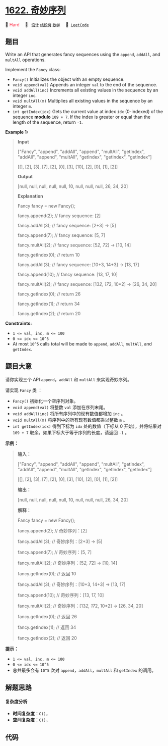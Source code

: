 # [1622. 奇妙序列](https://leetcode.com/problems/fancy-sequence)

🔴 <font color=#ff334b>Hard</font>&emsp; 🔖&ensp; [`设计`](/leetcode/outline/tag/design.md) [`线段树`](/leetcode/outline/tag/segment-tree.md) [`数学`](/leetcode/outline/tag/math.md)&emsp; 🔗&ensp;[`LeetCode`](https://leetcode.com/problems/fancy-sequence)


## 题目

Write an API that generates fancy sequences using the `append`, `addAll`, and
`multAll` operations.

Implement the `Fancy` class:

  * `Fancy()` Initializes the object with an empty sequence.
  * `void append(val)` Appends an integer `val` to the end of the sequence.
  * `void addAll(inc)` Increments all existing values in the sequence by an integer `inc`.
  * `void multAll(m)` Multiplies all existing values in the sequence by an integer `m`.
  * `int getIndex(idx)` Gets the current value at index `idx` (0-indexed) of the sequence **modulo** `109 + 7`. If the index is greater or equal than the length of the sequence, return `-1`.



**Example 1:**

> 
> 
> 
> 
> 
> **Input**
> 
> ["Fancy", "append", "addAll", "append", "multAll", "getIndex", "addAll", "append", "multAll", "getIndex", "getIndex", "getIndex"]
> 
> [[], [2], [3], [7], [2], [0], [3], [10], [2], [0], [1], [2]]
> 
> **Output**
> 
> [null, null, null, null, null, 10, null, null, null, 26, 34, 20]
> 
> 
> 
> **Explanation**
> 
> Fancy fancy = new Fancy();
> 
> fancy.append(2);   // fancy sequence: [2]
> 
> fancy.addAll(3);   // fancy sequence: [2+3] -> [5]
> 
> fancy.append(7);   // fancy sequence: [5, 7]
> 
> fancy.multAll(2);  // fancy sequence: [5*2, 7*2] -> [10, 14]
> 
> fancy.getIndex(0); // return 10
> 
> fancy.addAll(3);   // fancy sequence: [10+3, 14+3] -> [13, 17]
> 
> fancy.append(10);  // fancy sequence: [13, 17, 10]
> 
> fancy.multAll(2);  // fancy sequence: [13*2, 17*2, 10*2] -> [26, 34, 20]
> 
> fancy.getIndex(0); // return 26
> 
> fancy.getIndex(1); // return 34
> 
> fancy.getIndex(2); // return 20

**Constraints:**

  * `1 <= val, inc, m <= 100`
  * `0 <= idx <= 10^5`
  * At most `10^5` calls total will be made to `append`, `addAll`, `multAll`, and `getIndex`.


## 题目大意

请你实现三个 API `append`，`addAll` 和 `multAll` 来实现奇妙序列。

请实现 `Fancy` 类 ：

  * `Fancy()` 初始化一个空序列对象。
  * `void append(val)` 将整数 `val` 添加在序列末尾。
  * `void addAll(inc)` 将所有序列中的现有数值都增加 `inc` 。
  * `void multAll(m)` 将序列中的所有现有数值都乘以整数 `m` 。
  * `int getIndex(idx)` 得到下标为 `idx` 处的数值（下标从 0 开始），并将结果对 `109 + 7` 取余。如果下标大于等于序列的长度，请返回 `-1` 。

**示例：**

> 
> 
> 
> 
> 
> **输入：**
> 
> ["Fancy", "append", "addAll", "append", "multAll", "getIndex", "addAll", "append", "multAll", "getIndex", "getIndex", "getIndex"]
> 
> [[], [2], [3], [7], [2], [0], [3], [10], [2], [0], [1], [2]]
> 
> **输出：**
> 
> [null, null, null, null, null, 10, null, null, null, 26, 34, 20]
> 
> 
> 
> **解释：**
> 
> Fancy fancy = new Fancy();
> 
> fancy.append(2);   // 奇妙序列：[2]
> 
> fancy.addAll(3);   // 奇妙序列：[2+3] -> [5]
> 
> fancy.append(7);   // 奇妙序列：[5, 7]
> 
> fancy.multAll(2);  // 奇妙序列：[5*2, 7*2] -> [10, 14]
> 
> fancy.getIndex(0); // 返回 10
> 
> fancy.addAll(3);   // 奇妙序列：[10+3, 14+3] -> [13, 17]
> 
> fancy.append(10);  // 奇妙序列：[13, 17, 10]
> 
> fancy.multAll(2);  // 奇妙序列：[13*2, 17*2, 10*2] -> [26, 34, 20]
> 
> fancy.getIndex(0); // 返回 26
> 
> fancy.getIndex(1); // 返回 34
> 
> fancy.getIndex(2); // 返回 20
> 
> 

**提示：**

  * `1 <= val, inc, m <= 100`
  * `0 <= idx <= 10^5`
  * 总共最多会有 `10^5` 次对 `append`，`addAll`，`multAll` 和 `getIndex` 的调用。


## 解题思路

#### 复杂度分析

- **时间复杂度**：`O()`，
- **空间复杂度**：`O()`，

## 代码

```javascript

```